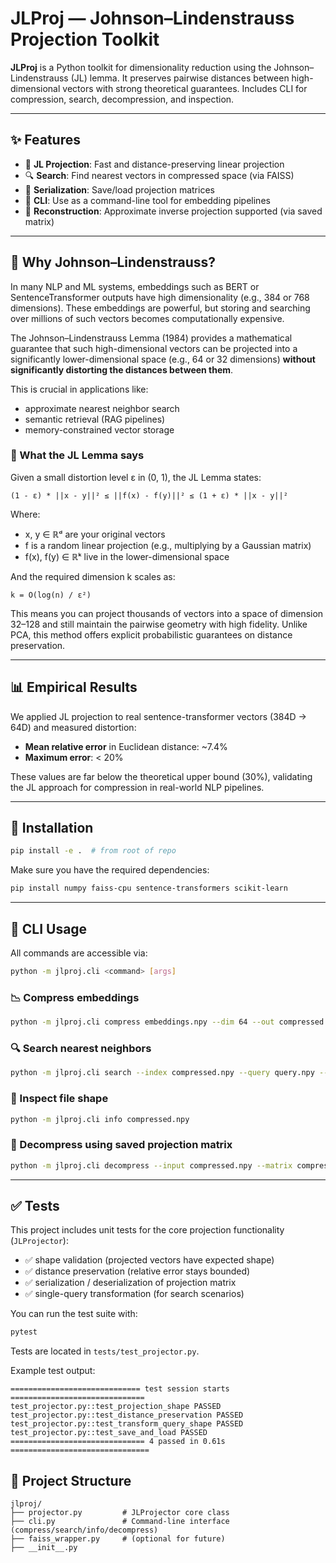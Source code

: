 # JLProj — Johnson–Lindenstrauss Projection Toolkit

**JLProj** is a Python toolkit for dimensionality reduction using the Johnson–Lindenstrauss (JL) lemma. It preserves pairwise distances between high-dimensional vectors with strong theoretical guarantees. Includes CLI for compression, search, decompression, and inspection.

---

## ✨ Features

- 🔽 **JL Projection**: Fast and distance-preserving linear projection
- 🔍 **Search**: Find nearest vectors in compressed space (via FAISS)
- 💾 **Serialization**: Save/load projection matrices
- 🧪 **CLI**: Use as a command-line tool for embedding pipelines
- 🧱 **Reconstruction**: Approximate inverse projection supported (via saved matrix)

---

## 🧠 Why Johnson–Lindenstrauss?

In many NLP and ML systems, embeddings such as BERT or SentenceTransformer outputs have high dimensionality (e.g., 384 or 768 dimensions). These embeddings are powerful, but storing and searching over millions of such vectors becomes computationally expensive.

The Johnson–Lindenstrauss Lemma (1984) provides a mathematical guarantee that such high-dimensional vectors can be projected into a significantly lower-dimensional space (e.g., 64 or 32 dimensions) **without significantly distorting the distances between them**.

This is crucial in applications like:
- approximate nearest neighbor search
- semantic retrieval (RAG pipelines)
- memory-constrained vector storage

### 📐 What the JL Lemma says

Given a small distortion level ε in (0, 1), the JL Lemma states:

    (1 - ε) * ||x - y||² ≤ ||f(x) - f(y)||² ≤ (1 + ε) * ||x - y||²

Where:
- x, y ∈ ℝᵈ are your original vectors
- f is a random linear projection (e.g., multiplying by a Gaussian matrix)
- f(x), f(y) ∈ ℝᵏ live in the lower-dimensional space

And the required dimension k scales as:

    k = O(log(n) / ε²)

This means you can project thousands of vectors into a space of dimension 32–128 and still maintain the pairwise geometry with high fidelity. Unlike PCA, this method offers explicit probabilistic guarantees on distance preservation.

---

## 📊 Empirical Results

We applied JL projection to real sentence-transformer vectors (384D → 64D) and measured distortion:

- **Mean relative error** in Euclidean distance: ~7.4%
- **Maximum error**: < 20%

These values are far below the theoretical upper bound (30%), validating the JL approach for compression in real-world NLP pipelines.

---

## 🚀 Installation

```bash
pip install -e .  # from root of repo
```

Make sure you have the required dependencies:
```bash
pip install numpy faiss-cpu sentence-transformers scikit-learn
```

---

## 🔧 CLI Usage

All commands are accessible via:
```bash
python -m jlproj.cli <command> [args]
```

### 📉 Compress embeddings
```bash
python -m jlproj.cli compress embeddings.npy --dim 64 --out compressed.npy --save-matrix
```

### 🔍 Search nearest neighbors
```bash
python -m jlproj.cli search --index compressed.npy --query query.npy --k 5
```

### 📄 Inspect file shape
```bash
python -m jlproj.cli info compressed.npy
```

### 🔁 Decompress using saved projection matrix
```bash
python -m jlproj.cli decompress --input compressed.npy --matrix compressed_matrix.npz --out restored.npy
```

---

## ✅ Tests

This project includes unit tests for the core projection functionality (`JLProjector`):

- ✅ shape validation (projected vectors have expected shape)
- ✅ distance preservation (relative error stays bounded)
- ✅ serialization / deserialization of projection matrix
- ✅ single-query transformation (for search scenarios)

You can run the test suite with:

```bash
pytest
```

Tests are located in `tests/test_projector.py`.

Example test output:
```
============================= test session starts ==============================
test_projector.py::test_projection_shape PASSED
test_projector.py::test_distance_preservation PASSED
test_projector.py::test_transform_query_shape PASSED
test_projector.py::test_save_and_load PASSED
============================== 4 passed in 0.61s ===============================
```

## 📂 Project Structure

```
jlproj/
├── projector.py         # JLProjector core class
├── cli.py               # Command-line interface (compress/search/info/decompress)
├── faiss_wrapper.py     # (optional for future)
├── __init__.py
```
